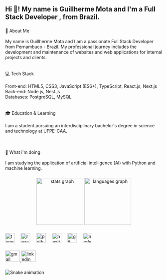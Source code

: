 <h2 align="left">Hi 👋! My name is Guillherme Mota and I'm a Full Stack Developer , from Brazil.</h2>

###

<p align="left">👋 About Me<br><br>My name is Guillherme Mota and I am a passionate Full Stack Developer from Pernambuco - Brazil. My professional journey includes the development and maintenance of websites and web applications for internal projects and clients.<br><br><br> 💻 Tech Stack<br><br>Front-end: HTML5, CSS3, JavaScript (ES6+), TypeScript, React.js, Next.js<br>Back-end: Node.js, Nest.js<br>Databases: PostgreSQL, MySQL<br><br><br>🎓 Education & Learning<br><br>I am a student pursuing an interdisciplinary bachelor's degree in science and technology at UFPE-CAA.<br><br><br><br> 🚀 What i'm doing<br><br>I am studying the application of artificial intelligence (AI) with Python and machine learning.</p>

###

<div align="center">
  <img src="https://github-readme-stats.vercel.app/api?username=GuillhermeM&hide_title=false&hide_rank=false&show_icons=true&include_all_commits=true&count_private=true&disable_animations=false&theme=dracula&locale=en&hide_border=false" height="150" alt="stats graph"  />
  <img src="https://github-readme-stats.vercel.app/api/top-langs?username=GuillhermeM&locale=en&hide_title=false&layout=compact&card_width=320&langs_count=5&theme=dracula&hide_border=false" height="150" alt="languages graph"  />
</div>

###

<div align="left">
  <img src="https://cdn.jsdelivr.net/gh/devicons/devicon/icons/typescript/typescript-original.svg" height="30" alt="typescript logo"  />
  <img width="12" />
  <img src="https://cdn.jsdelivr.net/gh/devicons/devicon/icons/react/react-original.svg" height="30" alt="react logo"  />
  <img width="12" />
  <img src="https://cdn.jsdelivr.net/gh/devicons/devicon/icons/python/python-original.svg" height="30" alt="python logo"  />
  <img width="12" />
  <img src="https://cdn.jsdelivr.net/gh/devicons/devicon/icons/nextjs/nextjs-original.svg" height="30" alt="nextjs logo"  />
  <img width="12" />
  <img src="https://cdn.jsdelivr.net/gh/devicons/devicon/icons/git/git-original.svg" height="30" alt="git logo"  />
  <img width="12" />
  <img src="https://cdn.jsdelivr.net/gh/devicons/devicon/icons/nodejs/nodejs-original.svg" height="30" alt="nodejs logo"  />
</div>

###

<div align="left">
  <a href="motaguillherme17@gmail.com" target="_blank">
    <img src="https://raw.githubusercontent.com/maurodesouza/profile-readme-generator/master/src/assets/icons/social/gmail/default.svg" width="47" height="35" alt="gmail logo"  />
  </a>
  <a href="www.linkedin.com/in/guillhermemota" target="_blank">
    <img src="https://raw.githubusercontent.com/maurodesouza/profile-readme-generator/master/src/assets/icons/social/linkedin/default.svg" width="47" height="35" alt="linkedin logo"  />
  </a>
</div>

###

<img src="https://raw.githubusercontent.com/GuillhermeM/GuillhermeM/output/snake.svg" alt="Snake animation" />

###
